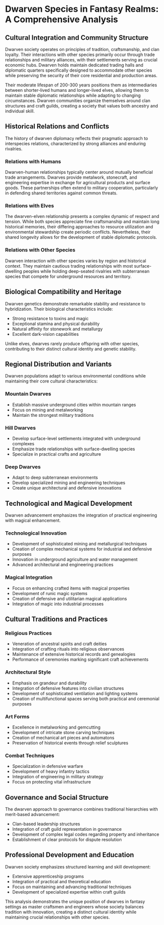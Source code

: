 # Dwarven Species in Fantasy Realms: A Comprehensive Analysis

## Cultural Integration and Community Structure

Dwarven society operates on principles of tradition, craftsmanship, and clan loyalty. Their interactions with other species primarily occur through trade relationships and military alliances, with their settlements serving as crucial economic hubs. Dwarven holds maintain dedicated trading halls and diplomatic quarters specifically designed to accommodate other species while preserving the security of their core residential and production areas.

Their moderate lifespan of 200-300 years positions them as intermediaries between shorter-lived humans and longer-lived elves, allowing them to maintain stable diplomatic relationships while adapting to changing circumstances. Dwarven communities organize themselves around clan structures and craft guilds, creating a society that values both ancestry and individual skill.

## Historical Relations and Conflicts

The history of dwarven diplomacy reflects their pragmatic approach to interspecies relations, characterized by strong alliances and enduring rivalries.

### Relations with Humans
Dwarven-human relationships typically center around mutually beneficial trade arrangements. Dwarves provide metalwork, stonecraft, and engineering expertise in exchange for agricultural products and surface goods. These partnerships often extend to military cooperation, particularly in defending shared territories against common threats.

### Relations with Elves
The dwarven-elven relationship presents a complex dynamic of respect and tension. While both species appreciate fine craftsmanship and maintain long historical memories, their differing approaches to resource utilization and environmental stewardship create periodic conflicts. Nevertheless, their shared longevity allows for the development of stable diplomatic protocols.

### Relations with Other Species
Dwarven interaction with other species varies by region and historical context. They maintain cautious trading relationships with most surface-dwelling peoples while holding deep-seated rivalries with subterranean species that compete for underground resources and territory.

## Biological Compatibility and Heritage

Dwarven genetics demonstrate remarkable stability and resistance to hybridization. Their biological characteristics include:
- Strong resistance to toxins and magic
- Exceptional stamina and physical durability
- Natural affinity for stonework and metallurgy
- Excellent dark-vision capabilities

Unlike elves, dwarves rarely produce offspring with other species, contributing to their distinct cultural identity and genetic stability.

## Regional Distribution and Variants

Dwarven populations adapt to various environmental conditions while maintaining their core cultural characteristics:

### Mountain Dwarves
- Establish massive underground cities within mountain ranges
- Focus on mining and metalworking
- Maintain the strongest military traditions

### Hill Dwarves
- Develop surface-level settlements integrated with underground complexes
- Emphasize trade relationships with surface-dwelling species
- Specialize in practical crafts and agriculture

### Deep Dwarves
- Adapt to deep subterranean environments
- Develop specialized mining and engineering techniques
- Create unique architectural and defensive innovations

## Technological and Magical Development

Dwarven advancement emphasizes the integration of practical engineering with magical enhancement.

### Technological Innovation
- Development of sophisticated mining and metallurgical techniques
- Creation of complex mechanical systems for industrial and defensive purposes
- Innovation in underground agriculture and water management
- Advanced architectural and engineering practices

### Magical Integration
- Focus on enhancing crafted items with magical properties
- Development of runic magic systems
- Creation of defensive and utilitarian magical applications
- Integration of magic into industrial processes

## Cultural Traditions and Practices

### Religious Practices
- Veneration of ancestral spirits and craft deities
- Integration of crafting rituals into religious observances
- Maintenance of extensive historical records and genealogies
- Performance of ceremonies marking significant craft achievements

### Architectural Style
- Emphasis on grandeur and durability
- Integration of defensive features into civilian structures
- Development of sophisticated ventilation and lighting systems
- Creation of multifunctional spaces serving both practical and ceremonial purposes

### Art Forms
- Excellence in metalworking and gemcutting
- Development of intricate stone carving techniques
- Creation of mechanical art pieces and automatons
- Preservation of historical events through relief sculptures

### Combat Techniques
- Specialization in defensive warfare
- Development of heavy infantry tactics
- Integration of engineering in military strategy
- Focus on protecting vital infrastructure

## Governance and Social Structure

The dwarven approach to governance combines traditional hierarchies with merit-based advancement:
- Clan-based leadership structures
- Integration of craft guild representation in governance
- Development of complex legal codes regarding property and inheritance
- Establishment of clear protocols for dispute resolution

## Professional Development and Education

Dwarven society emphasizes structured learning and skill development:
- Extensive apprenticeship programs
- Integration of practical and theoretical education
- Focus on maintaining and advancing traditional techniques
- Development of specialized expertise within craft guilds

This analysis demonstrates the unique position of dwarves in fantasy settings as master craftsmen and engineers whose society balances tradition with innovation, creating a distinct cultural identity while maintaining crucial relationships with other species.